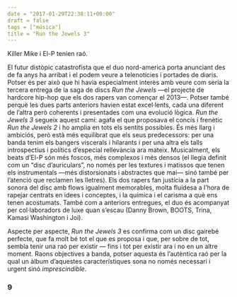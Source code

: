 ```yaml
---
date = "2017-01-29T22:38:11+00:00"
draft = false
tags = ["música"]
title = "Run the Jewels 3"
---
```

Killer Mike i El-P tenien raó.

<!-- more -->

El futur distòpic catastrofista que el duo nord-americà porta anunciant des de fa anys ha arribat i el podem veure a telenotícies i portades de diaris. Potser és per això que hi havia especialment interès amb veure com seria la tercera entrega de la saga de discs *Run the Jewels* —el projecte de hardcore hip-hop que els dos rapers van començar el 2013—. Potser també perquè les dues parts anteriors havien estat excel·lents, cada una diferent de l’altra però coherents i presentades com una evolució lògica. *Run the Jewels 3* segueix aquest camí: agafa el que proposava el concís i frenètic *Run the Jewels 2* i ho amplia en tots els sentits possibles. És més llarg i ambiciós, però està més equilibrat que els seus predecessors: per una banda tenim els bangers viscerals i hilarants i per una altra els talls introspectius i polítics d’especial rellevància ara mateix. Musicalment, els beats d’El-P són més foscos, més complexos i més densos (el llegia definit com un “disc d’auriculars”, no només per les textures i matissos que tenen els instrumentals —més distorsionats i abstractes que mai— sinó també per l’atenció que reclamen les lletres). Els dos rapers fan justícia a la part sonora del disc amb flows igualment memorables, molta fluïdesa a l’hora de rapejar centrats en idees i conceptes, i la química i el carisma a què ens tenen acostumats. També com a anteriors entregues, el duo és acompanyat per col·laboradors de luxe quan s’escau (Danny Brown, BOOTS, Trina, Kamasi Washington i Joi). 

Aspecte per aspecte, *Run the Jewels 3* es confirma com un disc gairebé perfecte, que fa molt bé tot el que es proposa i que, per sobre de tot, sembla tenir una raó per existir — fins i tot per existir ara i no en un altre moment. Raons objectives a banda, potser aquesta és l’autèntica raó per la qual un àlbum d’aquestes característiques sona no només necessari i urgent sinó *imprescindible*.

### 9